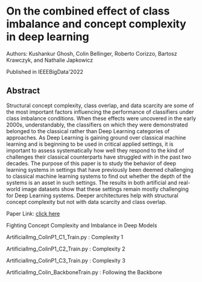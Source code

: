# On the combined effect of class imbalance and concept complexity in deep learning
Authors: Kushankur Ghosh, Colin Bellinger, Roberto Corizzo, Bartosz Krawczyk, and Nathalie Japkowicz

Published in IEEEBigData'2022

## Abstract
Structural concept complexity, class overlap, and data scarcity are some of the most important factors influencing the performance of classifiers under class imbalance conditions. When these effects were uncovered in the early 2000s, understandably, the classifiers on which they were demonstrated belonged to the classical rather than Deep Learning categories of approaches. As Deep Learning is gaining ground over classical machine learning and is beginning to be used in critical applied settings, it is important to assess systematically how well they respond to the kind of challenges their classical counterparts have struggled with in the past two decades. The purpose of this paper is to study the behavior of deep learning systems in settings that have previously been deemed challenging to classical machine learning systems to find out whether the depth of the systems is an asset in such settings. The results in both artificial and real-world image datasets show that these settings remain mostly challenging for Deep Learning systems. Deeper architectures help with structural concept complexity but not with data scarcity and class overlap.

Paper Link: [click here](https://ieeexplore.ieee.org/abstract/document/9672056) 

Fighting Concept Complexity and Imbalance in Deep Models


ArtificialImg_ColinP1_C1_Train.py : Complexity 1

ArtificialImg_ColinP1_C2_Train.py : Complexity 2

ArtificialImg_ColinP1_C3_Train.py : Complexity 3

ArtificialImg_Colin_BackboneTrain.py : Following the Backbone
